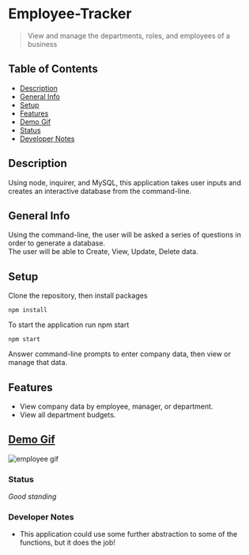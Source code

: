 # Employee-Tracker
> View and manage the departments, roles, and employees of a business 

## Table of Contents
* [Description](#Description)
* [General Info](#General-Info)
* [Setup](#Setup)
* [Features](#Features)
* [Demo Gif](#Demo-Gif)
* [Status](#Status)
* [Developer Notes](#Developer-Notes)

## Description 
Using node, inquirer, and MySQL, this application takes user inputs and creates an interactive database from the command-line.

## General Info 
Using the command-line, the user will be asked a series of questions in order to generate a database.  
The user will be able to Create, View, Update, Delete data. 

## Setup
Clone the repository, then install packages
```
npm install
```
To start the application run npm start
```
npm start
```
  
Answer command-line prompts to enter company data, then view or manage that data.

## Features
* View company data by employee, manager, or department. 
* View all department budgets.

## [Demo Gif](https://drive.google.com/file/d/1DTbWihkMHQ3jdLOgFwuWsx8Jj0PyaVlx/view)
![employee gif](assets/demo.gif)

### Status
_Good standing_

### Developer Notes
- This application could use some further abstraction to some of the functions, but it does the job!

